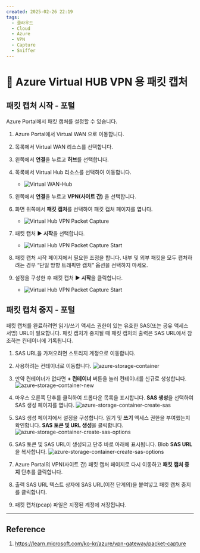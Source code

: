```yaml
---
created: 2025-02-26 22:19
tags:
  - 클라우드
  - Cloud
  - Azure
  - VPN
  - Capture
  - Sniffer
---
```

# 🌱 Azure Virtual HUB VPN 용 패킷 캡처

## 패킷 캡처 시작 - 포털

Azure Portal에서 패킷 캡처를 설정할 수 있습니다.

1. Azure Portal에서 Virtual WAN 으로 이동합니다.

2. 목록에서 Virtual WAN 리소스를 선택합니다.

3. 왼쪽에서 **연결**을 누르고 **허브**를 선택합니다.

4. 목록에서 Virtual Hub 리소스를 선택하여 이동합니다.
	- ![Virtual WAN-Hub](/Files/azure-vwan-hub.jpg)

5. 왼쪽에서 **연결**을 누르고 **VPN(사이트 간)** 을 선택합니다.

6. 화면 위쪽에서 **패킷 캡처**를 선택하여 패킷 캡처 페이지를 엽니다.
	- ![Virtual Hub VPN Packet Capture](/Files/azure-vwan-hub-vpn-capture-1.jpg)

7. 패킷 캡처 **▶️ 시작**을 선택합니다.
	- ![Virtual Hub VPN Packet Capture Start](/Files/azure-vwan-hub-vpn-capture-2.jpg)

8. 패킷 캡처 시작 페이지에서 필요한 조정을 합니다. 내부 및 외부 패킷을 모두 캡처하려는 경우 “단일 방향 트래픽만 캡처” 옵션을 선택하지 마세요.

9. 설정을 구성한 후 패킷 캡처 **▶️ 시작**을 클릭합니다.
	- ![Virtual Hub VPN Packet Capture Start](/Files/azure-vwan-hub-vpn-capture-3.jpg)


## 패킷 캡처 중지 - 포털

패킷 캡처를 완료하려면 읽기/쓰기 액세스 권한이 있는 유효한 SAS(또는 공유 액세스 서명) URL이 필요합니다. 패킷 캡처가 중지될 때 패킷 캡처의 출력은 SAS URL에서 참조하는 컨테이너에 기록됩니다.

1. SAS URL을 가져오려면 스토리지 계정으로 이동합니다.

2. 사용하려는 컨테이너로 이동합니다.
	![azure-storage-container](/Files/azure-storage-container.jpg)

3. 만약 컨테이너가 없다면 **+ 컨테이너** 버튼을 눌러 컨테이너를 신규로 생성합니다.
	![azure-storage-container-new](/Files/azure-storage-container-new.jpg)

4. 마우스 오른쪽 단추를 클릭하여 드롭다운 목록을 표시합니다. **SAS 생성**을 선택하여 SAS 생성 페이지를 엽니다.
	![azure-storage-container-create-sas](/Files/azure-storage-container-create-sas.jpg)

5. SAS 생성 페이지에서 설정을 구성합니다. 읽기 및 **쓰기** 액세스 권한을 부여했는지 확인합니다. **SAS 토큰 및 URL 생성**을 클릭합니다.
	![azure-storage-container-create-sas-options](/Files/azure-storage-container-create-sas-options.jpg)
	
6. SAS 토큰 및 SAS URL이 생성되고 단추 바로 아래에 표시됩니다. Blob **SAS URL**을 복사합니다.
	![azure-storage-container-create-sas-options](/Files/azure-storage-container-create-sas-url.jpg)

1. Azure Portal의 VPN(사이트 간) 패킷 캡처 페이지로 다시 이동하고 **패킷 캡처 중지** 단추를 클릭합니다.

2. 출력 SAS URL 텍스트 상자에 SAS URL(이전 단계의)을 붙여넣고 패킷 캡처 중지를 클릭합니다.

3. 패킷 캡처(pcap) 파일은 지정된 계정에 저장됩니다.

---
## Reference
1. https://learn.microsoft.com/ko-kr/azure/vpn-gateway/packet-capture
